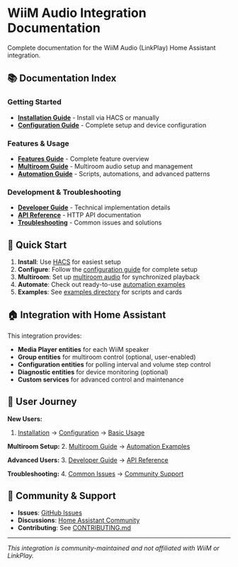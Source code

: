 # WiiM Audio Integration Documentation

Complete documentation for the WiiM Audio (LinkPlay) Home Assistant integration.

## 📚 Documentation Index

### Getting Started

- **[Installation Guide](installation.md)** - Install via HACS or manually
- **[Configuration Guide](configuration.md)** - Complete setup and device configuration

### Features & Usage

- **[Features Guide](features.md)** - Complete feature overview
- **[Multiroom Guide](multiroom.md)** - Multiroom audio setup and management
- **[Automation Guide](automation.md)** - Scripts, automations, and advanced patterns

### Development & Troubleshooting

- **[Developer Guide](developer-guide.md)** - Technical implementation details
- **[API Reference](api-reference.md)** - HTTP API documentation
- **[Troubleshooting](troubleshooting.md)** - Common issues and solutions

## 🚀 Quick Start

1. **Install**: Use [HACS](installation.md#method-1-hacs-installation-recommended) for easiest setup
2. **Configure**: Follow the [configuration guide](configuration.md) for complete setup
3. **Multiroom**: Set up [multiroom audio](multiroom.md) for synchronized playback
4. **Automate**: Check out ready-to-use [automation examples](automation.md)
5. **Examples**: See [examples directory](../examples/) for scripts and cards

## 🏠 Integration with Home Assistant

This integration provides:

- **Media Player entities** for each WiiM speaker
- **Group entities** for multiroom control (optional, user-enabled)
- **Configuration entities** for polling interval and volume step control
- **Diagnostic entities** for device monitoring (optional)
- **Custom services** for advanced control and maintenance

## 📖 User Journey

**New Users:**

1. [Installation](installation.md) → [Configuration](configuration.md) → [Basic Usage](features.md)

**Multiroom Setup:** 2. [Multiroom Guide](multiroom.md) → [Automation Examples](automation.md)

**Advanced Users:** 3. [Developer Guide](developer-guide.md) → [API Reference](api-reference.md)

**Troubleshooting:** 4. [Common Issues](troubleshooting.md) → [Community Support](#community--support)

## 🤝 Community & Support

- **Issues**: [GitHub Issues](https://github.com/mjcumming/ha-wiim-integration/issues)
- **Discussions**: [Home Assistant Community](https://community.home-assistant.io/)
- **Contributing**: See [CONTRIBUTING.md](../CONTRIBUTING.md)

---

_This integration is community-maintained and not affiliated with WiiM or LinkPlay._
